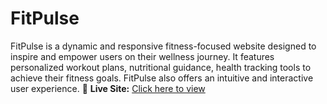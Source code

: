# FitPulse
FitPulse is a dynamic and responsive fitness-focused website designed to inspire and empower users on their wellness journey. It features personalized workout plans, nutritional guidance, health tracking tools to achieve their fitness goals. FitPulse also offers an intuitive and interactive user experience.
🔗 **Live Site:** [Click here to view](https://fitpulse-site.netlify.app)

